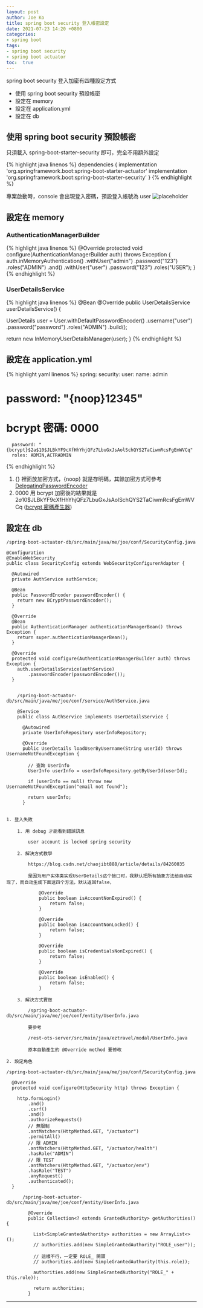 ```yaml
---
layout: post
author: Joe Ko
title: spring boot security 登入帳密設定
date: 2021-07-23 14:20 +0800
categories:
- spring boot
tags:
- spring boot security
- spring boot actuator
toc:  true
---
```


spring boot security 登入加密有四種設定方式

- 使用 spring boot security 預設帳密
- 設定在 memory
- 設定在 application.yml
- 設定在 db

## 使用 spring boot security 預設帳密

只須載入 spring-boot-starter-security 即可，完全不用額外設定
  
{% highlight java linenos %}
dependencies {
  implementation 'org.springframework.boot:spring-boot-starter-actuator'
  implementation 'org.springframework.boot:spring-boot-starter-security'
}
{% endhighlight %}

專案啟動時，console 會出現登入密碼，預設登入帳號為 user
![placeholder](https://joeko0221.github.io/images/spring-boot-security-pwd-default.png "預設密碼")


## 設定在 memory
### AuthenticationManagerBuilder

{% highlight java linenos %}
@Override
protected void configure(AuthenticationManagerBuilder auth) throws Exception {
  auth.inMemoryAuthentication()
      .withUser("admin")
      .password("123")
      .roles("ADMIN")
      .and()
      .withUser("user")
      .password("123")
      .roles("USER");
}    
{% endhighlight %}


### UserDetailsService

{% highlight java linenos %}
@Bean
@Override
public UserDetailsService userDetailsService() {

  UserDetails user = User.withDefaultPasswordEncoder()
      .username("user")
      .password("password")
      .roles("ADMIN")
      .build();

  return new InMemoryUserDetailsManager(user);
}
{% endhighlight %}


## 設定在 application.yml

{% highlight yaml linenos %}
spring:
  security:
    user:
      name: admin
#      password: "{noop}12345"
#     bcrypt 密碼: 0000
      password: "{bcrypt}$2a$10$JLBkYF9cXfHhYhjQFz7LbuGxJsAolSchQYS2TaCiwmRcsFgEmWVCq"
      roles: ADMIN,ACTRADMIN
{% endhighlight %}

1. {} 裡面放加密方式，{noop} 就是存明碼，其餘加密方式可參考 [DelegatingPasswordEncoder](https://docs.spring.io/spring-security/site/docs/current/api/org/springframework/security/crypto/password/DelegatingPasswordEncoder.html)
2. 0000 用 bcrypt 加密後的結果就是 $2a$10$JLBkYF9cXfHhYhjQFz7LbuGxJsAolSchQYS2TaCiwmRcsFgEmWVCq ([bcrypt 密碼產生器](https://www.browserling.com/tools/bcrypt))


## 設定在 db

    /spring-boot-actuator-db/src/main/java/me/joe/conf/SecurityConfig.java

    @Configuration
    @EnableWebSecurity
    public class SecurityConfig extends WebSecurityConfigurerAdapter {

      @Autowired
      private AuthService authService;

      @Bean
      public PasswordEncoder passwordEncoder() {
        return new BCryptPasswordEncoder();
      }

      @Override
      @Bean
      public AuthenticationManager authenticationManagerBean() throws Exception {
        return super.authenticationManagerBean();
      }

      @Override
      protected void configure(AuthenticationManagerBuilder auth) throws Exception {
        auth.userDetailsService(authService)
            .passwordEncoder(passwordEncoder());
      }


        /spring-boot-actuator-db/src/main/java/me/joe/conf/service/AuthService.java

        @Service
        public class AuthService implements UserDetailsService {

          @Autowired
          private UserInfoRepository userInfoRepository;

          @Override
          public UserDetails loadUserByUsername(String userId) throws UsernameNotFoundException {

            // 查詢 UserInfo
            UserInfo userInfo = userInfoRepository.getByUserId(userId);

            if (userInfo == null) throw new UsernameNotFoundException("email not found");

            return userInfo;
          }


    1. 登入失敗

        1. 用 debug 才能看到錯誤訊息

            user account is locked spring security

        2. 解決方式教學

            https://blog.csdn.net/chaojibt888/article/details/84260035

            是因为用户实体类实现UserDetails这个接口时，我默认把所有抽象方法给自动实现了，而自动生成下面这四个方法，默认返回false，

                @Override
                public boolean isAccountNonExpired() {
                    return false;
                }
             
                @Override
                public boolean isAccountNonLocked() {
                    return false;
                }
             
                @Override
                public boolean isCredentialsNonExpired() {
                    return false;
                }
             
                @Override
                public boolean isEnabled() {
                    return false;
                }            

        3. 解決方式實做

            /spring-boot-actuator-db/src/main/java/me/joe/conf/entity/UserInfo.java

            要參考

            /rest-ots-server/src/main/java/eztravel/modal/UserInfo.java

            原本自動產生的 @Override method 要修改

    2. 設定角色

    /spring-boot-actuator-db/src/main/java/me/joe/conf/SecurityConfig.java

      @Override
      protected void configure(HttpSecurity http) throws Exception {

        http.formLogin()
            .and()
            .csrf()
            .and()
            .authorizeRequests()
            // 無限制
            .antMatchers(HttpMethod.GET, "/actuator")
            .permitAll()
            // 限 ADMIN
            .antMatchers(HttpMethod.GET, "/actuator/health")
            .hasRole("ADMIN")
            // 限 TEST
            .antMatchers(HttpMethod.GET, "/actuator/env")
            .hasRole("TEST")
            .anyRequest()
            .authenticated();
      }

          /spring-boot-actuator-db/src/main/java/me/joe/conf/entity/UserInfo.java

            @Override
            public Collection<? extends GrantedAuthority> getAuthorities() {

              List<SimpleGrantedAuthority> authorities = new ArrayList<>();
              // authorities.add(new SimpleGrantedAuthority("ROLE_user"));

              // 這樣不行，一定要 ROLE_ 開頭
              // authorities.add(new SimpleGrantedAuthority(this.role));

              authorities.add(new SimpleGrantedAuthority("ROLE_" + this.role));

              return authorities;
            }        
-----
